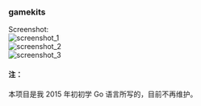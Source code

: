### gamekits  
Screenshot:  
![screenshot_1](https://cdn.rawgit.com/qanno/qanno.github.io/master/images/screenshot_1.png)  
![screenshot_2](https://cdn.rawgit.com/qanno/qanno.github.io/master/images/screenshot_2.png)  
![screenshot_3](https://cdn.rawgit.com/qanno/qanno.github.io/master/images/screenshot_3.png)  

#### 注：  
本项目是我 2015 年初初学 Go 语言所写的，目前不再维护。
